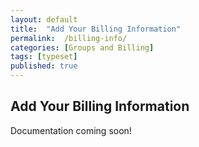 ```yaml
---
layout: default
title:  "Add Your Billing Information"
permalink:  /billing-info/
categories: [Groups and Billing]
tags: [typeset]
published: true
---
```


<section data-type="chapter" class="hsecchapter" data-hederis-type="hsecchapter" id="billing-info" data-pi-attrs="id: billing-info; data-tags: typeset;" role="doc-chapter" data-tags="typeset" data-author-name=" " data-book-title=" " title="Add Your Billing Information"><h1 data-hederis-type="hblkchaptitle" class="hblkchaptitle" id="pCI131jaS">Add Your Billing Information</h1><p class="hblkp" data-hederis-type="hblkp" id="pV7PxFmtG">Documentation coming soon!</p></section>